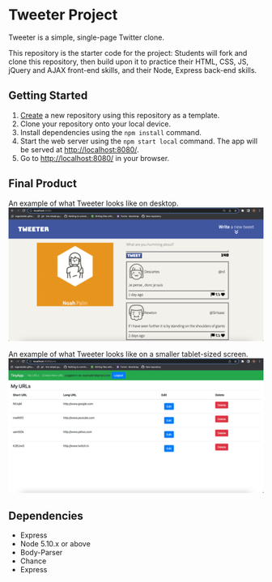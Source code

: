 # Tweeter Project

Tweeter is a simple, single-page Twitter clone.

This repository is the starter code for the project: Students will fork and clone this repository, then build upon it to practice their HTML, CSS, JS, jQuery and AJAX front-end skills, and their Node, Express back-end skills.

## Getting Started

1. [Create](https://docs.github.com/en/repositories/creating-and-managing-repositories/creating-a-repository-from-a-template) a new repository using this repository as a template.
2. Clone your repository onto your local device.
3. Install dependencies using the `npm install` command.
3. Start the web server using the `npm start local` command. The app will be served at <http://localhost:8080/>.
4. Go to <http://localhost:8080/> in your browser.

## Final Product

An example of what Tweeter looks like on desktop.
![The homepage of TinyApp where the user's URLs are displayed.](https://github.com/NoahPalin/tweeter/blob/b4a0941a36a2990e85fdc56f7d229cbebb03d909/public/images/Screen%20Shot%202022-07-21%20at%202.36.02%20PM.png)

An example of what Tweeter looks like on a smaller tablet-sized screen.
![The homepage of TinyApp where the user's URLs are displayed.](https://github.com/NoahPalin/tinyapp/blob/master/docs/urls-page.png)

## Dependencies

- Express
- Node 5.10.x or above
- Body-Parser
- Chance
- Express
